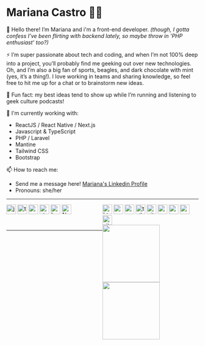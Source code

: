 # Mariana Castro 👩‍💻

👋 Hello there! I’m Mariana and i'm a front-end developer.
_(though, I gotta confess I’ve been flirting with backend lately, so maybe throw in 'PHP enthusiast' too?)_ 

 ⚡ I’m super passionate about tech and coding, and when I’m not 100% deep into a project, you’ll probably find me geeking out over new technologies. Oh, and I’m also a big fan of sports, beagles, and dark chocolate with mint (yes, it’s a thing!). I love working in teams and sharing knowledge, so feel free to hit me up for a chat or to brainstorm new ideas.

:runner: Fun fact: my best ideas tend to show up while I’m running and listening to geek culture podcasts!

🔭 I'm currently working with:

- ReactJS / React Native / Next.js
- Javascript & TypeScript
- PHP / Laravel
- Mantine
- Tailwind CSS
- Bootstrap


📫 How to reach me:

- Send me a message here! [Mariana's Linkedin Profile](https://www.linkedin.com/in/mariana-castro-297586264/)
- Pronouns: she/her

<hr>

<div style="display: grid; grid-template-columns: repeat(2, 1fr);">
        <div>
            <img height="25" src="https://img.shields.io/badge/JavaScript-323330?style=for-the-badge&logo=javascript&logoColor=F7DF1E" alt="javascript" title="JavaScript " />
         <img height="25" src="https://img.shields.io/badge/typescript-%23007ACC.svg?style=for-the-badge&logo=typescript&logoColor=white" alt="typescript" title="Typescript " />
            <img height="25" src="https://img.shields.io/badge/React-20232A?style=for-the-badge&logo=react&logoColor=61DAFB" alt="react" title="React " />
            <img height="25" src="https://img.shields.io/badge/styled--components-DB7093?style=for-the-badge&logo=styled-components&logoColor=white" alt="styled-components" title="Styled Components " />
         <img height="25" src="https://img.shields.io/badge/bootstrap-%238511FA.svg?style=for-the-badge&logo=bootstrap&logoColor=white" alt="bootstrap" title="Bootstrap" />
         <img height="25" src="https://img.shields.io/badge/Next-black?style=for-the-badge&logo=next.js&logoColor=white" alt="NextJs" title="NextJs " />
         </div>
         <div>
            <img height="25" src="https://img.shields.io/badge/HTML5-E34F26?style=for-the-badge&logo=html5&logoColor=white" alt="html" title="HTML " />
            <img height="25" src="https://img.shields.io/badge/CSS3-1572B6?style=for-the-badge&logo=css3&logoColor=white" alt="css" title="CSS " />
            <img height="25" src="https://img.shields.io/badge/Sass-CC6699?style=for-the-badge&logo=sass&logoColor=white" alt="sass" title="Sass " />
            <img height="25" src="https://img.shields.io/badge/tailwindcss-%2338B2AC.svg?style=for-the-badge&logo=tailwind-css&logoColor=white" alt="tailwindcss" title="Tailwind CSS " />
            <img height="25" src="https://img.shields.io/badge/GitHub-100000?style=for-the-badge&logo=github&logoColor=white" alt="git" title="Git " />
            <img height="25" src="https://img.shields.io/badge/npm-CB3837?style=for-the-badge&logo=npm&logoColor=white" alt="npm" title="npm " />
            <img height="25" src="https://img.shields.io/badge/Yarn-2C8EBB?style=for-the-badge&logo=yarn&logoColor=white" alt="yarn" title="Yarn " />
            <img height="25" src="https://img.shields.io/badge/PHP-777BB4?style=for-the-badge&logo=php&logoColor=white" alt="yarn" title="Yarn " />
            <img height="25" src="https://img.shields.io/badge/Vite-B73BFE?style=for-the-badge&logo=vite&logoColor=FFD62E" alt="vite" title="Vite " />
  </div>

<hr>

<div>
    <img height="150em" src="https://github-readme-stats-ten-gilt.vercel.app/api?username=maricastroc&show_icons=true&theme=dracula&count_private=true">
    <img height="150em" src="https://github-readme-stats-ten-gilt.vercel.app/api/top-langs/?username=maricastroc&layout=compact&theme=dracula">
</div>

<!--
**maricastroc/maricastroc** is a ✨ _special_ ✨ repository because its `README.md` (this file) appears on your GitHub profile.

Here are some ideas to get you started:

- 🔭 I’m currently working on ...
- 🌱 I’m currently learning ...
- 👯 I’m looking to collaborate on ...
- 🤔 I’m looking for help with ...
- 💬 Ask me about ...
- 📫 How to reach me: ...
- 😄 Pronouns: ...
- ⚡ Fun fact: ...
-->

